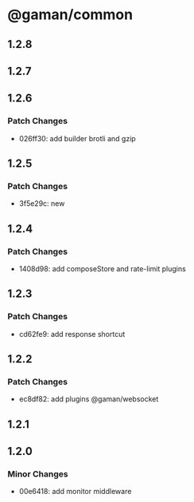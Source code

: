 # @gaman/common

## 1.2.8

## 1.2.7

## 1.2.6

### Patch Changes

- 026ff30: add builder brotli and gzip

## 1.2.5

### Patch Changes

- 3f5e29c: new

## 1.2.4

### Patch Changes

- 1408d98: add composeStore and rate-limit plugins

## 1.2.3

### Patch Changes

- cd62fe9: add response shortcut

## 1.2.2

### Patch Changes

- ec8df82: add plugins @gaman/websocket

## 1.2.1

## 1.2.0

### Minor Changes

- 00e6418: add monitor middleware
